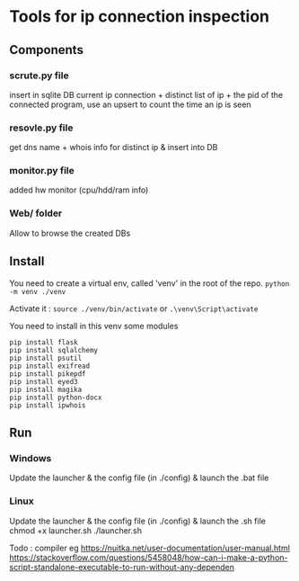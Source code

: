 # Tools for ip connection inspection

## Components
### scrute.py file
insert in sqlite DB current ip connection + distinct list of ip + the pid of the connected program, use an upsert to count the time an ip is seen

### resovle.py file
get dns name + whois info for distinct ip & insert into DB

### monitor.py file
added hw monitor (cpu/hdd/ram info)

### Web/ folder
Allow to browse the created DBs

## Install

You need to create a virtual env, called 'venv' in the root of the repo.
`python -m venv ./venv `

Activate it :
`source ./venv/bin/activate`
or
`.\venv\Script\activate`

You need to install in this venv some modules

```
pip install flask
pip install sqlalchemy
pip install psutil
pip install exifread
pip install pikepdf
pip install eyed3
pip install magika
pip install python-docx
pip install ipwhois
```


## Run

### Windows
Update the launcher & the config file (in ./config) & launch the .bat file

### Linux

Update the launcher & the config file (in ./config) & launch the .sh file
chmod +x launcher.sh
./launcher.sh


Todo : compiler eg https://nuitka.net/user-documentation/user-manual.html
https://stackoverflow.com/questions/5458048/how-can-i-make-a-python-script-standalone-executable-to-run-without-any-dependen
